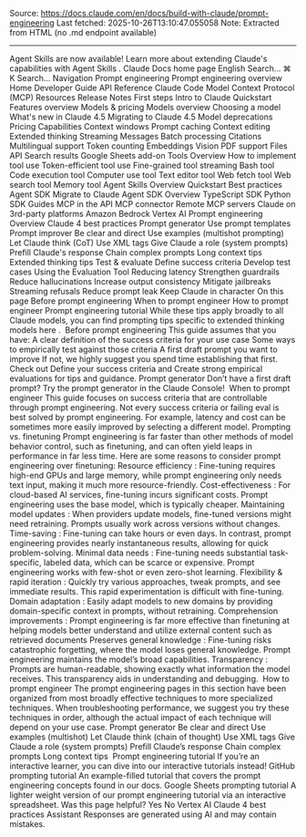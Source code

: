 Source: https://docs.claude.com/en/docs/build-with-claude/prompt-engineering
Last fetched: 2025-10-26T13:10:47.055058
Note: Extracted from HTML (no .md endpoint available)

---

Agent Skills are now available!
Learn more about extending Claude's capabilities with Agent Skills
.
Claude Docs
home page
English
Search...
⌘
K
Search...
Navigation
Prompt engineering
Prompt engineering overview
Home
Developer Guide
API Reference
Claude Code
Model Context Protocol (MCP)
Resources
Release Notes
First steps
Intro to Claude
Quickstart
Features overview
Models & pricing
Models overview
Choosing a model
What's new in Claude 4.5
Migrating to Claude 4.5
Model deprecations
Pricing
Capabilities
Context windows
Prompt caching
Context editing
Extended thinking
Streaming Messages
Batch processing
Citations
Multilingual support
Token counting
Embeddings
Vision
PDF support
Files API
Search results
Google Sheets add-on
Tools
Overview
How to implement tool use
Token-efficient tool use
Fine-grained tool streaming
Bash tool
Code execution tool
Computer use tool
Text editor tool
Web fetch tool
Web search tool
Memory tool
Agent Skills
Overview
Quickstart
Best practices
Agent SDK
Migrate to Claude Agent SDK
Overview
TypeScript SDK
Python SDK
Guides
MCP in the API
MCP connector
Remote MCP servers
Claude on 3rd-party platforms
Amazon Bedrock
Vertex AI
Prompt engineering
Overview
Claude 4 best practices
Prompt generator
Use prompt templates
Prompt improver
Be clear and direct
Use examples (multishot prompting)
Let Claude think (CoT)
Use XML tags
Give Claude a role (system prompts)
Prefill Claude's response
Chain complex prompts
Long context tips
Extended thinking tips
Test & evaluate
Define success criteria
Develop test cases
Using the Evaluation Tool
Reducing latency
Strengthen guardrails
Reduce hallucinations
Increase output consistency
Mitigate jailbreaks
Streaming refusals
Reduce prompt leak
Keep Claude in character
On this page
Before prompt engineering
When to prompt engineer
How to prompt engineer
Prompt engineering tutorial
While these tips apply broadly to all Claude models, you can find prompting tips specific to extended thinking models
here
.
​
Before prompt engineering
This guide assumes that you have:
A clear definition of the success criteria for your use case
Some ways to empirically test against those criteria
A first draft prompt you want to improve
If not, we highly suggest you spend time establishing that first. Check out
Define your success criteria
and
Create strong empirical evaluations
for tips and guidance.
Prompt generator
Don’t have a first draft prompt? Try the prompt generator in the Claude Console!
​
When to prompt engineer
This guide focuses on success criteria that are controllable through prompt engineering.
Not every success criteria or failing eval is best solved by prompt engineering. For example, latency and cost can be sometimes more easily improved by selecting a different model.
Prompting vs. finetuning
Prompt engineering is far faster than other methods of model behavior control, such as finetuning, and can often yield leaps in performance in far less time. Here are some reasons to consider prompt engineering over finetuning:
Resource efficiency
: Fine-tuning requires high-end GPUs and large memory, while prompt engineering only needs text input, making it much more resource-friendly.
Cost-effectiveness
: For cloud-based AI services, fine-tuning incurs significant costs. Prompt engineering uses the base model, which is typically cheaper.
Maintaining model updates
: When providers update models, fine-tuned versions might need retraining. Prompts usually work across versions without changes.
Time-saving
: Fine-tuning can take hours or even days. In contrast, prompt engineering provides nearly instantaneous results, allowing for quick problem-solving.
Minimal data needs
: Fine-tuning needs substantial task-specific, labeled data, which can be scarce or expensive. Prompt engineering works with few-shot or even zero-shot learning.
Flexibility & rapid iteration
: Quickly try various approaches, tweak prompts, and see immediate results. This rapid experimentation is difficult with fine-tuning.
Domain adaptation
: Easily adapt models to new domains by providing domain-specific context in prompts, without retraining.
Comprehension improvements
: Prompt engineering is far more effective than finetuning at helping models better understand and utilize external content such as retrieved documents
Preserves general knowledge
: Fine-tuning risks catastrophic forgetting, where the model loses general knowledge. Prompt engineering maintains the model’s broad capabilities.
Transparency
: Prompts are human-readable, showing exactly what information the model receives. This transparency aids in understanding and debugging.
​
How to prompt engineer
The prompt engineering pages in this section have been organized from most broadly effective techniques to more specialized techniques. When troubleshooting performance, we suggest you try these techniques in order, although the actual impact of each technique will depend on your use case.
Prompt generator
Be clear and direct
Use examples (multishot)
Let Claude think (chain of thought)
Use XML tags
Give Claude a role (system prompts)
Prefill Claude’s response
Chain complex prompts
Long context tips
​
Prompt engineering tutorial
If you’re an interactive learner, you can dive into our interactive tutorials instead!
GitHub prompting tutorial
An example-filled tutorial that covers the prompt engineering concepts found in our docs.
Google Sheets prompting tutorial
A lighter weight version of our prompt engineering tutorial via an interactive spreadsheet.
Was this page helpful?
Yes
No
Vertex AI
Claude 4 best practices
Assistant
Responses are generated using AI and may contain mistakes.